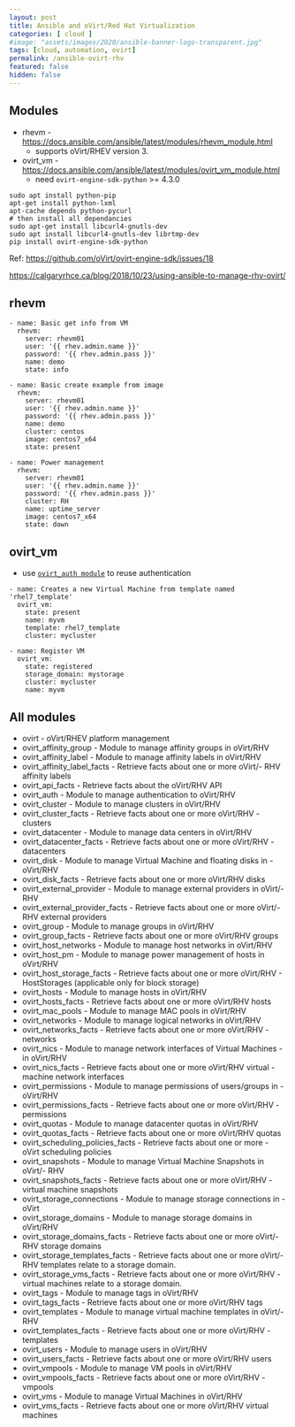 ```yaml
---
layout: post
title: Ansible and oVirt/Red Hat Virtualization
categories: [ cloud ]
#image: "assets/images/2020/ansible-banner-logo-transparent.jpg"
tags: [cloud, automation, ovirt]
permalink: /ansible-ovirt-rhv
featured: false
hidden: false
---
```


## Modules
- rhevm - https://docs.ansible.com/ansible/latest/modules/rhevm_module.html
    - supports oVirt/RHEV version 3.
- ovirt_vm - https://docs.ansible.com/ansible/latest/modules/ovirt_vm_module.html
    - need `ovirt-engine-sdk-python` >= 4.3.0
```
sudo apt install python-pip
apt-get install python-lxml
apt-cache depends python-pycurl
# then install all dependancies
sudo apt-get install libcurl4-gnutls-dev
sudo apt install libcurl4-gnutls-dev librtmp-dev
pip install ovirt-engine-sdk-python
```
Ref: https://github.com/oVirt/ovirt-engine-sdk/issues/18

https://calgaryrhce.ca/blog/2018/10/23/using-ansible-to-manage-rhv-ovirt/


## rhevm
```
- name: Basic get info from VM
  rhevm:
    server: rhevm01
    user: '{{ rhev.admin.name }}'
    password: '{{ rhev.admin.pass }}'
    name: demo
    state: info

- name: Basic create example from image
  rhevm:
    server: rhevm01
    user: '{{ rhev.admin.name }}'
    password: '{{ rhev.admin.pass }}'
    name: demo
    cluster: centos
    image: centos7_x64
    state: present

- name: Power management
  rhevm:
    server: rhevm01
    user: '{{ rhev.admin.name }}'
    password: '{{ rhev.admin.pass }}'
    cluster: RH
    name: uptime_server
    image: centos7_x64
    state: down

```    

## ovirt_vm
- use [`ovirt_auth module`](https://docs.ansible.com/ansible/2.6/modules/ovirt_auth_module.html#ovirt-auth-module) to reuse authentication

```
- name: Creates a new Virtual Machine from template named 'rhel7_template'
  ovirt_vm:
    state: present
    name: myvm
    template: rhel7_template
    cluster: mycluster

- name: Register VM
  ovirt_vm:
    state: registered
    storage_domain: mystorage
    cluster: mycluster
    name: myvm
```

## All modules
- ovirt - oVirt/RHEV platform management
- ovirt_affinity_group - Module to manage affinity groups in oVirt/RHV
- ovirt_affinity_label - Module to manage affinity labels in oVirt/RHV
- ovirt_affinity_label_facts - Retrieve facts about one or more oVirt/- RHV affinity labels
- ovirt_api_facts - Retrieve facts about the oVirt/RHV API
- ovirt_auth - Module to manage authentication to oVirt/RHV
- ovirt_cluster - Module to manage clusters in oVirt/RHV
- ovirt_cluster_facts - Retrieve facts about one or more oVirt/RHV - clusters
- ovirt_datacenter - Module to manage data centers in oVirt/RHV
- ovirt_datacenter_facts - Retrieve facts about one or more oVirt/RHV - datacenters
- ovirt_disk - Module to manage Virtual Machine and floating disks in - oVirt/RHV
- ovirt_disk_facts - Retrieve facts about one or more oVirt/RHV disks
- ovirt_external_provider - Module to manage external providers in oVirt/- RHV
- ovirt_external_provider_facts - Retrieve facts about one or more oVirt/- RHV external providers
- ovirt_group - Module to manage groups in oVirt/RHV
- ovirt_group_facts - Retrieve facts about one or more oVirt/RHV groups
- ovirt_host_networks - Module to manage host networks in oVirt/RHV
- ovirt_host_pm - Module to manage power management of hosts in oVirt/RHV
- ovirt_host_storage_facts - Retrieve facts about one or more oVirt/RHV - HostStorages (applicable only for block storage)
- ovirt_hosts - Module to manage hosts in oVirt/RHV
- ovirt_hosts_facts - Retrieve facts about one or more oVirt/RHV hosts
- ovirt_mac_pools - Module to manage MAC pools in oVirt/RHV
- ovirt_networks - Module to manage logical networks in oVirt/RHV
- ovirt_networks_facts - Retrieve facts about one or more oVirt/RHV - networks
- ovirt_nics - Module to manage network interfaces of Virtual Machines - in oVirt/RHV
- ovirt_nics_facts - Retrieve facts about one or more oVirt/RHV virtual - machine network interfaces
- ovirt_permissions - Module to manage permissions of users/groups in - oVirt/RHV
- ovirt_permissions_facts - Retrieve facts about one or more oVirt/RHV - permissions
- ovirt_quotas - Module to manage datacenter quotas in oVirt/RHV
- ovirt_quotas_facts - Retrieve facts about one or more oVirt/RHV quotas
- ovirt_scheduling_policies_facts - Retrieve facts about one or more - oVirt scheduling policies
- ovirt_snapshots - Module to manage Virtual Machine Snapshots in oVirt/- RHV
- ovirt_snapshots_facts - Retrieve facts about one or more oVirt/RHV - virtual machine snapshots
- ovirt_storage_connections - Module to manage storage connections in - oVirt
- ovirt_storage_domains - Module to manage storage domains in oVirt/RHV
- ovirt_storage_domains_facts - Retrieve facts about one or more oVirt/- RHV storage domains
- ovirt_storage_templates_facts - Retrieve facts about one or more oVirt/- RHV templates relate to a storage domain.
- ovirt_storage_vms_facts - Retrieve facts about one or more oVirt/RHV - virtual machines relate to a storage domain.
- ovirt_tags - Module to manage tags in oVirt/RHV
- ovirt_tags_facts - Retrieve facts about one or more oVirt/RHV tags
- ovirt_templates - Module to manage virtual machine templates in oVirt/- RHV
- ovirt_templates_facts - Retrieve facts about one or more oVirt/RHV - templates
- ovirt_users - Module to manage users in oVirt/RHV
- ovirt_users_facts - Retrieve facts about one or more oVirt/RHV users
- ovirt_vmpools - Module to manage VM pools in oVirt/RHV
- ovirt_vmpools_facts - Retrieve facts about one or more oVirt/RHV - vmpools
- ovirt_vms - Module to manage Virtual Machines in oVirt/RHV
- ovirt_vms_facts - Retrieve facts about one or more oVirt/RHV virtual machines